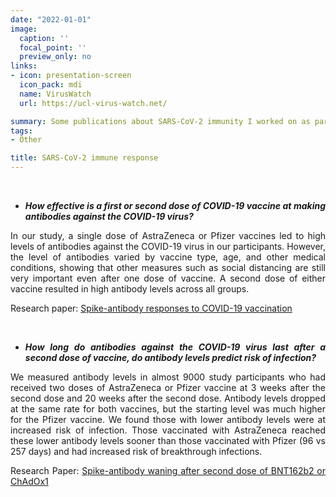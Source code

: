 ```yaml
---
date: "2022-01-01"
image:
  caption: ''
  focal_point: ''
  preview_only: no
links:
- icon: presentation-screen
  icon_pack: mdi
  name: VirusWatch
  url: https://ucl-virus-watch.net/

summary: Some publications about SARS-CoV-2 immunity I worked on as part of the Virus Watch research.
tags:
- Other

title: SARS-CoV-2 immune response
---
```


<div style="text-align: justify">

<br>

-   ***How effective is a first or second dose of COVID-19 vaccine at making antibodies against the COVID-19 virus?***

In our study, a single dose of AstraZeneca or Pfizer vaccines led to high levels of antibodies against the COVID-19 virus in our participants. However, the level of antibodies varied by vaccine type, age, and other medical conditions, showing that other measures such as social distancing are still very important even after one dose of vaccine. A second dose of either vaccine resulted in high antibody levels across all groups.

Research paper: [Spike-antibody responses to COVID-19 vaccination](https://www.nature.com/articles/s41467-022-33550-z)

<br>

-   ***How long do antibodies against the COVID-19 virus last after a second dose of vaccine, do antibody levels predict risk of infection?***

We measured antibody levels in almost 9000 study participants who had received two doses of AstraZeneca or Pfizer vaccine at 3 weeks after the second dose and 20 weeks after the second dose. Antibody levels dropped at the same rate for both vaccines, but the starting level was much higher for the Pfizer vaccine. We found those with lower antibody levels were at increased risk of infection. Those vaccinated with AstraZeneca reached these lower antibody levels sooner than those vaccinated with Pfizer (96 vs 257 days) and had increased risk of breakthrough infections.

Research Paper: [Spike-antibody waning after second dose of BNT162b2 or ChAdOx1](https://www.thelancet.com/journals/lancet/article/PIIS0140-6736(21)01642-1/fulltext)
